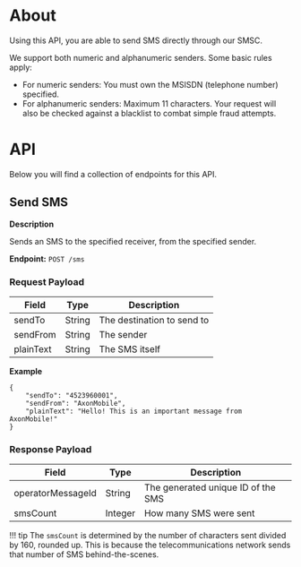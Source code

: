 # About
Using this API, you are able to send SMS directly through our SMSC.

We support both numeric and alphanumeric senders. Some basic rules apply:  
* For numeric senders: You must own the MSISDN (telephone number) specified.
* For alphanumeric senders: Maximum 11 characters. Your request will also be checked against a blacklist to combat simple fraud attempts.

# API
Below you will find a collection of endpoints for this API.

## Send SMS

**Description**

Sends an SMS to the specified receiver, from the specified sender.

**Endpoint:** `POST /sms`

### Request Payload

Field        | Type          | Description
------------ | ------------- | ------------
sendTo | String | The destination to send to
sendFrom | String | The sender
plainText | String | The SMS itself

**Example**

```
{
	"sendTo": "4523960001",
	"sendFrom": "AxonMobile",
	"plainText": "Hello! This is an important message from AxonMobile!"
}
```

### Response Payload

Field        | Type          | Description
------------ | ------------- | ------------
operatorMessageId | String | The generated unique ID of the SMS
smsCount | Integer | How many SMS were sent

!!! tip
    The `smsCount` is determined by the number of characters sent divided by 160, rounded up.
    This is because the telecommunications network sends that number of SMS behind-the-scenes.

